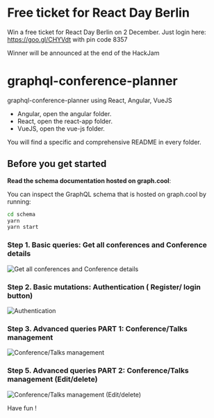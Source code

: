 # Free ticket for React Day Berlin
Win a free ticket for React Day Berlin on 2 December.
Just login here: 
https://goo.gl/CHYVdt
with pin code 8357

Winner will be announced at the end of the HackJam 

# graphql-conference-planner
graphql-conference-planner using React, Angular, VueJS

* Angular, open the angular folder.
* React, open the react-app folder.
* VueJS, open the vue-js folder.

You will find a specific and comprehensive README in every folder.


## Before you get started

**Read the schema documentation hosted on graph.cool**:

You can inspect the GraphQL schema that is hosted on graph.cool by running:
```bash
cd schema
yarn 
yarn start
```

### Step 1. Basic queries: Get all conferences and Conference details

![Get all conferences and Conference details](https://github.com/hackages/graphql-conference-planner/blob/master/template/getAllConferences-Details.gif)

### Step 2. Basic mutations: Authentication ( Register/ login button)

![Authentication](https://github.com/hackages/graphql-conference-planner/blob/master/template/authentication.gif)

### Step 3. Advanced queries PART 1: Conference/Talks management

![Conference/Talks management](https://github.com/hackages/graphql-conference-planner/blob/master/template/Conference-Talk-management.gif)

### Step 5. Advanced queries PART 2: Conference/Talks management (Edit/delete) 

![Conference/Talks management (Edit/delete)](https://github.com/hackages/graphql-conference-planner/blob/master/template/management-edit.gif)


Have fun !
